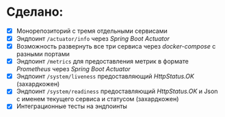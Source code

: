 # Сделано:
 - [X] Монорепозиторий с тремя отдельными сервисами
 - [X] Эндпоинт `/actuator/info` через *Spring Boot Actuator*
 - [X] Возможность развернуть все три сервиса через *docker-compose* с разными портами
 - [X] Эндпоинт `/metrics` для предоставления метрик в формате *Prometheus* через *Spring Boot Actuator*
 - [X] Эндпоинт `/system/liveness` предоставляющий *HttpStatus.OK* (захардкожен)
 - [X] Эндпоинт `/system/readiness` предоставляющий *HttpStatus.OK*  и Json с именем текущего сервиса и статусом (захардкожен)
 - [X] Интеграционные тесты на эндпоинты
